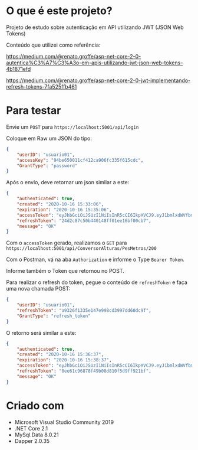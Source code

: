 # O que é este projeto?

Projeto de estudo sobre autenticação em API utilizando JWT (JSON Web Tokens)

Conteúdo que utilizei como referência:

https://medium.com/@renato.groffe/asp-net-core-2-0-autentica%C3%A7%C3%A3o-em-apis-utilizando-jwt-json-web-tokens-4b1871efd

https://medium.com/@renato.groffe/asp-net-core-2-0-jwt-implementando-refresh-tokens-7fa525ffb461

# Para testar

Envie um `POST` para `https://localhost:5001/api/login`

Coloque em Raw um JSON do tipo:

```json
{
    "userID": "usuario01",
    "accessKey": "94be650011cf412ca906fc335f615cdc",
    "GrantType": "password"
}
```

Após o envio, deve retornar um json similar a este:

```json
{
    "authenticated": true,
    "created": "2020-10-16 15:33:06",
    "expiration": "2020-10-16 15:35:06",
    "accessToken": "eyJhbGciOiJSUzI1NiIsInR5cCI6IkpXVCJ9.eyJ1bmlxdWVfbmFtZSI6WyJ1c3VhcmlvMDEiLCJ1c3VhcmlvMDEiXSwianRpIjoiM2JjZmYxM2FkMzEyNGExZjllOTQ3ZTYyMDc1YzE3MDUiLCJuYmYiOjE2MDI4NzMxODYsImV4cCI6MTYwMjg3MzMwNiwiaWF0IjoxNjAyODczMTg2LCJpc3MiOiJFeGVtcGxvSXNzdWVyIiwiYXVkIjoiRXhlbXBsb0F1ZGllbmNlIn0.QFMJS-r02ILKITppfk_Al8TmUhecm5_rAdXSajPf1696Lbh-e9JanOEJJjhKMXDyXuXOzPj8aqhKKQopDFeNlRmZYkwMVWO5tPQgz85o8kX_m3SlFAvwv1HN0Ni457HGnpl5yMKsx0x9WyNHhKV3LYryNqPguqum_jKgU_yjxgJPBpmrcMfQY9tbSNSq3BURIhR4IygpQT5rBKxeVa2khAacoUenJPAYGHWtVUqNe9WcxOLbpV0oUryF2-GeB4YdWcYjuZypSL8Tch_y73gCoV9tN12p7-9ig6Vt9zEaP0nC53MNSFTlNlOcyADjK11bi52K2fD8b-GtYBzDxwDmsQ",
    "refreshToken": "24d2c87c50b440148ff01ee16bf00cb7",
    "message": "OK"
}
```

Com o `accessToken` gerado, realizamos o `GET` para `https://localhost:5001/api/ConversorAlturas/PesMetros/200`

Com o Postman, vá na aba `Authorization` e informe o Type `Bearer Token`.

Informe também o Token que retornou no POST.

Para realizar o refresh do token, pegue o conteúdo de `refreshToken` e faça uma nova chamada POST:

```json
{
    "userID": "usuario01",
    "refreshToken": "a9326f1335e147e998cd3997dd60dc9f",
    "GrantType": "refresh_token"
}
```

O retorno será similar a este:

```json
{
    "authenticated": true,
    "created": "2020-10-16 15:36:37",
    "expiration": "2020-10-16 15:38:37",
    "accessToken": "eyJhbGciOiJSUzI1NiIsInR5cCI6IkpXVCJ9.eyJ1bmlxdWVfbmFtZSI6WyJ1c3VhcmlvMDEiLCJ1c3VhcmlvMDEiXSwianRpIjoiOGM2NTllMDg4YTBiNDBjMmFjOTVhNTc2MTAzMzViZTYiLCJuYmYiOjE2MDI4NzMzOTcsImV4cCI6MTYwMjg3MzUxNywiaWF0IjoxNjAyODczMzk3LCJpc3MiOiJFeGVtcGxvSXNzdWVyIiwiYXVkIjoiRXhlbXBsb0F1ZGllbmNlIn0.oiQmgC-MFweUTdw9w8tI5kf0CVVjB39XkCeKj27B1TKswcCELkENhooL64JREKMLdSrpOYDJkeDtCdthJJzZ-X4QLdMW5TA9g-KrRdyP8lmr7mTiicoxl-BYUOz_yMq2g2MKBtTGzihIk7w7cjC4cCC6NOp4TTcWIB9AWX1Vf7Y5_bl5VG2X9vPswXT6ZQcyUq_d1zYJK8AevvFbBHzDujNboUTKqETA-02Ey_pKzh_lHGUAAjfD6vyLYcMIqyVdFpjWjChT8Nxs6A5YJJExotWBDU-9Wm9f0Ygp696UQCHpOzuFeXQ1kan4_HNIjLwJDhOulphNw0OUB3ixxY51-A",
    "refreshToken": "0ee61c96878f49b08d810f5d9ff921bf",
    "message": "OK"
}
```

# Criado com

* Microsoft Visual Studio Community 2019
* .NET Core 2.1
* MySql.Data 8.0.21
* Dapper 2.0.35

